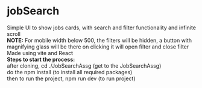 # jobSearch
Simple UI to show jobs cards, with search and filter functionality and infinite scroll
<br/>
<b>NOTE:</b> For mobile width below 500, the filters will be hidden, a button with magnifying glass will be there on clicking it will open filter and close filter
<br/>
Made using vite and React
<br/>
<b>Steps to start the process:</b>
<br/>
after cloning, cd ./JobSearchAssg (get to the JobSearchAssg) 
<br/>
do the npm install (to install all required packages)
<br/>
then to run the project, npm run dev (to run project)
